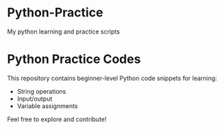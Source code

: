 # Python-Practice
My python learning and practice scripts

# Python Practice Codes

This repository contains beginner-level Python code snippets for learning:
- String operations
- Input/output
- Variable assignments

Feel free to explore and contribute!

